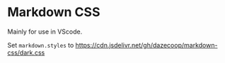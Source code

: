 # Markdown CSS

Mainly for use in VScode.

Set `markdown.styles` to https://cdn.jsdelivr.net/gh/dazecoop/markdown-css/dark.css
